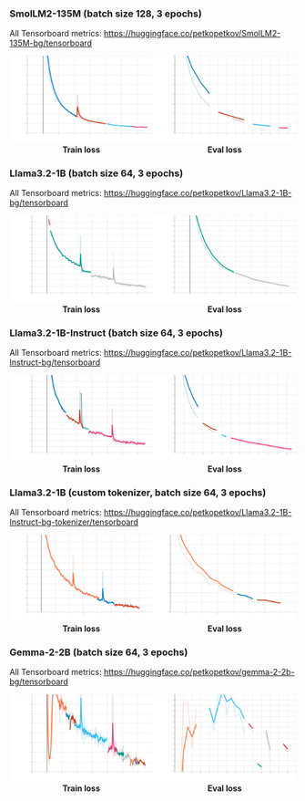 ### SmolLM2-135M (batch size 128, 3 epochs)

All Tensorboard metrics: https://huggingface.co/petkopetkov/SmolLM2-135M-bg/tensorboard

<div style="display: flex; justify-content: space-around; align-items: center;">
  <div>
    <img src="./images/SmolLM2-135M_plots/train_loss.svg" alt="Train Loss" style="width: 100%;">
    <div style="text-align: center;"><b>Train loss</b></div>
  </div>
  <div>
    <img src="./images/SmolLM2-135M_plots/eval_loss.svg" alt="Eval Loss" style="width: 100%;">
    <div style="text-align: center;"><b>Eval loss</b></div>
  </div>
</div>

### Llama3.2-1B (batch size 64, 3 epochs)

All Tensorboard metrics: https://huggingface.co/petkopetkov/Llama3.2-1B-bg/tensorboard

<div style="display: flex; justify-content: space-around; align-items: center;">
  <div>
    <img src="./images/Llama3.2-1B_plots/train_loss.svg" alt="Train Loss" style="width: 100%;">
    <div style="text-align: center;"><b>Train loss</b></div>
  </div>
  <div>
    <img src="./images/Llama3.2-1B_plots/eval_loss.svg" alt="Eval Loss" style="width: 100%;">
    <div style="text-align: center;"><b>Eval loss</b></div>
  </div>
</div>

### Llama3.2-1B-Instruct (batch size 64, 3 epochs)

All Tensorboard metrics: https://huggingface.co/petkopetkov/Llama3.2-1B-Instruct-bg/tensorboard

<div style="display: flex; justify-content: space-around; align-items: center;">
  <div>
    <img src="./images/Llama3.2-1B-Instruct_plots/train_loss.svg" alt="Train Loss" style="width: 100%;">
    <div style="text-align: center;"><b>Train loss</b></div>
  </div>
  <div>
    <img src="./images/Llama3.2-1B-Instruct_plots/eval_loss.svg" alt="Eval Loss" style="width: 100%;">
    <div style="text-align: center;"><b>Eval loss</b></div>
  </div>
</div>

### Llama3.2-1B (custom tokenizer, batch size 64, 3 epochs)

All Tensorboard metrics: https://huggingface.co/petkopetkov/Llama3.2-1B-Instruct-bg-tokenizer/tensorboard

<div style="display: flex; justify-content: space-around; align-items: center;">
  <div>
    <img src="./images/Llama3.2-1B-tokenizer_plots/train_loss.svg" alt="Train Loss" style="width: 100%;">
    <div style="text-align: center;"><b>Train loss</b></div>
  </div>
  <div>
    <img src="./images/Llama3.2-1B-tokenizer_plots/eval_loss.svg" alt="Eval Loss" style="width: 100%;">
    <div style="text-align: center;"><b>Eval loss</b></div>
  </div>
</div>

### Gemma-2-2B (batch size 64, 3 epochs)

All Tensorboard metrics: https://huggingface.co/petkopetkov/gemma-2-2b-bg/tensorboard

<div style="display: flex; justify-content: space-around; align-items: center;">
  <div>
    <img src="./images/gemma-2-2b_plots/train_loss.svg" alt="Train Loss" style="width: 100%;">
    <div style="text-align: center;"><b>Train loss</b></div>
  </div>
  <div>
    <img src="./images/gemma-2-2b_plots/eval_loss.svg" alt="Eval Loss" style="width: 100%;">
    <div style="text-align: center;"><b>Eval loss</b></div>
  </div>
</div>